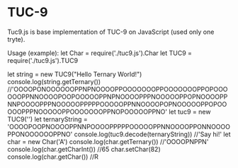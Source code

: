# TUC-9
Tuc9.js is base implementation of TUC-9 on JavaScript (used only one tryte).

Usage (example):
  let Char = require('./tuc9.js').Char
  let TUC9 = require('./tuc9.js').TUC9

  let string = new TUC9("Hello Ternary World!")
  console.log(string.getTernary())
  //'OOOOPONOOOOOOPPNPNOOOOPPOOOOOOOPPOOOOOOOPPOPOOOOOOPPNNOOOOPOOPOOOOOPPNPNOOOOPPPNOOOOOPPOPNOOOOPPNNPOOOOPPPNOOOOOPPPPPOOOOOPPNNOOOOPOPNOOOOOPPOPOOOOOPPPNOOOOOPPOOOOOOOPPNOPOOOOOPPNO'
  let tuc9 = new TUC9('')
  let ternaryString =  'OOOOPOOPNOOOOPPNNPOOOOPPPPPOOOOOPPNNOOOOPPONNOOOOPPONOOOOOOPPNO'
  console.log(tuc9.decode(ternaryString))
  //'Say hi!'
  let char = new Char('A')
  console.log(char.getTernary())
  //'OOOOPNPPN'
  console.log(char.getCharInt())
  //65
  char.setChar(82)
  console.log(char.getChar())
  //R
